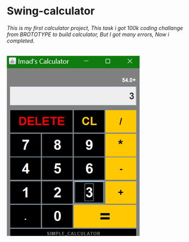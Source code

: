 # Swing-calculator
###### This is my first calculator project, This task i got 100k coding challange from BROTOTYPE to build calculator, But I got many errors, Now i completed.

![alt text](https://github.com/Imad-Ibrahim-K/Swing-calculator/blob/main/image/Calculator.png)
